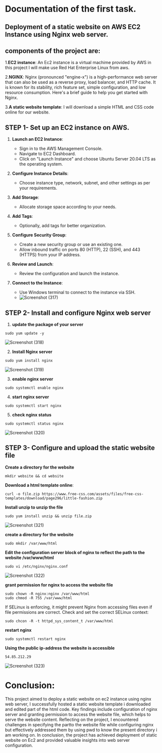# Documentation of the first task.
## Deployment of a static website on AWS EC2 Instance using Nginx web server.
## components of the project are:
1.**EC2 instance**: An Ec2 instance is a virtual machime provided by AWS in this project I will make use Red Hat Enterprise Linux from aws.

2.**NGINX**: Nginx (pronounced "engine-x") is a high-performance web server that can also be used as a reverse proxy, load balancer, and HTTP cache. It is known for its stability, rich feature set, simple configuration, 
and low resource consumption. Here's a brief guide to help you get started with Nginx.

3.**A static website template**: I will download a simple HTML and CSS code online for our website.
## STEP 1- Set up an EC2 instance on AWS.

1. **Launch an EC2 Instance**: 
   - Sign in to the AWS Management Console.
   - Navigate to EC2 Dashboard.
   - Click on "Launch Instance" and choose Ubuntu Server 20.04 LTS as the operating system.

2. **Configure Instance Details**:
   - Choose instance type, network, subnet, and other settings as per your requirements.

3. **Add Storage**:
   - Allocate storage space according to your needs.

4. **Add Tags**:
   - Optionally, add tags for better organization.


5. **Configure Security Group**:
   - Create a new security group or use an existing one.
   - Allow inbound traffic on ports 80 (HTTP), 22 (SSH), and 443 (HTTPS) from your IP address.
 

6. **Review and Launch**:
   - Review the configuration and launch the instance.

    

7. **Connect to the Instance**:
   - Use Windows terminal to connect to the instance via SSH.
   - ![Screenshot (317)](https://github.com/highbee2810/HNG_INTERNSHIP/assets/155490206/33d4aa40-076c-497a-89ce-b5168d0f4c82)
  
## STEP 2- Install and configure Nginx web server
1.  **update the package of your server**
```
sudo yum update -y
```
![Screenshot (318)](https://github.com/highbee2810/HNG_INTERNSHIP/assets/155490206/63bb74ce-dfc7-441d-98f0-bd5679eec564)


2.  **Install Nginx server**
```
sudo yum install nginx
```
![Screenshot (319)](https://github.com/highbee2810/HNG_INTERNSHIP/assets/155490206/61c67bb2-894b-4b40-8d03-9bae81f03e07)

3. **enable nginx server**
```
sudo systemctl enable nginx
```
4. **start nginx server**
```
sudo systemctl start nginx
```
5. **check nginx status**
```
sudo systemctl status nginx
```
![Screenshot (320)](https://github.com/highbee2810/HNG_INTERNSHIP/assets/155490206/6eea21ea-707d-4723-adff-22ec8ee3dde5)

## STEP 3- Configure and upload the static website file 
**Create a directory for the website**
```
mkdir website && cd website
```
**Download a html template online**:
```
curl -o file.zip https://www.free-css.com/assets/files/free-css-templates/download/page296/little-fashion.zip
```
**Install unzip to unzip the file**
```
sudo yum install unzip && unzip file.zip
```
![Screenshot (321)](https://github.com/highbee2810/HNG_INTERNSHIP/assets/155490206/4bbe68fb-6b9c-4971-8b80-8ba2ad2b8030)

**create a directory for the website**
```
sudo mkdir /var/www/html
```
**Edit the configuration server block of nginx to reflect the path to the website /var/www/html**
```
sudo vi /etc/nginx/nginx.conf
```
![Screenshot (322)](https://github.com/highbee2810/HNG_INTERNSHIP/assets/155490206/6f5361fd-5ebe-40ae-a6f7-7065dacc1fc3)


**grant permission for nginx to access the website file**
```
sudo chown -R nginx:nginx /var/www/html
sudo chmod -R 755 /var/www/html
```
If SELinux is enforcing, it might prevent Nginx from accessing files even if file permissions are correct. Check and set the correct SELinux context:
```
sudo chcon -R -t httpd_sys_content_t /var/www/html
```
**restart nginx**
```
sudo systemctl restart nginx
```

**Using the public ip-address the website is accessible**
```
54.85.212.29
```
![Screenshot (323)](https://github.com/highbee2810/HNG_INTERNSHIP/assets/155490206/2f00a520-926e-461f-b6c2-4a3c9b2018d7)


# Conclusion:  
This project aimed to deploy a static website on ec2 instance using nginx web server, I successfully hosted a static website template i downloaded and edited part of the html code. Key findings include configuration of nginx server and granting permission to access the website file, which helps to serve the website content.
Reflecting on the project, I encountered challenges in specifying the partto the website file while configuring nginx but effectively addressed them by using pwd to know the present directory i am working on.
In conclusion, the project has achieved deployment of static website on Ec2 and provided valuable insights into web server configuration.



